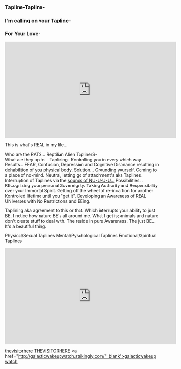 ### Tapline-Tapline-
### I'm calling on your Tapline-
### For Your Love-


<iframe width="560" height="315" src="https://www.youtube.com/embed/lxlZWrac-bQ" frameborder="0" allow="accelerometer; autoplay; encrypted-media; gyroscope; picture-in-picture" allowfullscreen></iframe>


This is what's REAL in my life...

Who are the RATS...  Reptilian Alien TaplinerS-  
What are they up to...  Taplining-  Kontrolling you in every which way.
Results...  FEAR, Confusion, Depression and Cognitive Disonance resulting in dehabilition of you physical body. 
Solution...  Grounding yourself. Coming to a place of no-mind. Neutral, letting go of attachment's aka Taplines. Interruption of Taplines via the <a href="https://www.youtube.com/watch?v=-XGDHayyECU" target="_blank">sounds of NU-U-U-U...</a> 
Possibilities...  REcognizing your personal Sovereignty.  Taking Authority and Responsibility over your Immortal Spirit. Getting off the wheel of re-incartion for another Kontrolled lifetime until you "get it". Developing an Awareness of REAL UNIverses with No Restrictions and BEing.  

Taplining aka agreement to this or that.  Which interrupts your ability to just BE. I notice how nature BE's all around me.  What I get is; animals and nature don't create stuff to deal with.  The reside in pure Awareness.  The just BE...  It's a beautiful thing.

Physical/Sexual Taplines
Mental/Pyschological Taplines
Emotional/Spiritual Taplines


<iframe width="560" height="315" src="https://www.youtube.com/embed/videoseries?list=PL8xPT6VXv6UfW5N-ejcaHzDK4OR3vF1kx" frameborder="0" allow="accelerometer; autoplay; encrypted-media; gyroscope; picture-in-picture" allowfullscreen></iframe>

<a href="https://www.instagram.com/_thevisitorhere/" target="_blank">thevisitorhere</a>
<a href="https://twitter.com/_THEVISITORHERE" target="_blank">THEVISITORHERE</a>
<a href="http://galacticwakeupwatch.strikingly.com/"_blank">galacticwakeupwatch</a>


